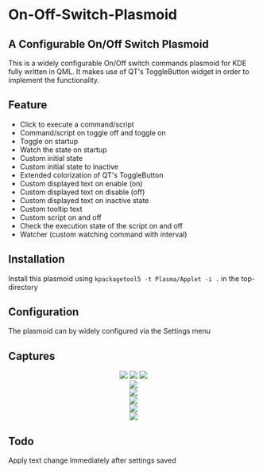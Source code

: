 # On-Off-Switch-Plasmoid
## A Configurable On/Off Switch Plasmoid

This is a widely configurable On/Off switch commands plasmoid for KDE fully written in QML. It makes use of QT's ToggleButton widget in order to implement the functionality.

## Feature 
- Click to execute a command/script
- Command/script on toggle off and toggle on 
- Toggle on startup
- Watch the state on startup
- Custom initial state
- Custom initial state to inactive 
- Extended colorization of QT's ToggleButton
- Custom displayed text on enable (on)
- Custom displayed text on disable (off)
- Custom displayed text on inactive state
- Custom tooltip text
- Custom script on and off
- Check the execution state of the script on and off
- Watcher (custom watching command with interval)

## Installation

Install this plasmoid using `kpackagetool5 -t Plasma/Applet -i .` in the
top-directory

## Configuration
The plasmoid can by widely configured via the Settings menu

## Captures

<p align="center">
  
<img src ="https://github.com/Intika-Linux-KDE/Plasmoid-On-Off-Switch-Commands/raw/master/screenshot/Screenshot_20190206_072407.png" />

<img src ="https://github.com/Intika-Linux-KDE/Plasmoid-On-Off-Switch-Commands/raw/master/screenshot/Screenshot_20190206_072415.png" />

<img src ="https://github.com/Intika-Linux-KDE/Plasmoid-On-Off-Switch-Commands/raw/master/screenshot/Screenshot_20190206_072428.png" />

</br>

<img src ="https://github.com/Intika-Linux-KDE/Plasmoid-On-Off-Switch-Commands/raw/master/screenshot/Screenshot_20190206_072706.png" />

</br>

<img src ="https://github.com/Intika-Linux-KDE/Plasmoid-On-Off-Switch-Commands/raw/master/screenshot/Screenshot_20190206_072539.png" />

</br>

<img src ="https://github.com/Intika-Linux-KDE/Plasmoid-On-Off-Switch-Commands/raw/master/screenshot/Screenshot_20190206_073638.png" />

</br>
  
<img src ="https://github.com/Intika-Linux-KDE/Plasmoid-On-Off-Switch-Commands/raw/master/screenshot/Screenshot_20190206_073645.png" />

</br>

<img src ="https://github.com/Intika-Linux-KDE/Plasmoid-On-Off-Switch-Commands/raw/master/screenshot/Screenshot_20190206_073650.png" />

</p>

## Todo 
Apply text change immediately after settings saved
